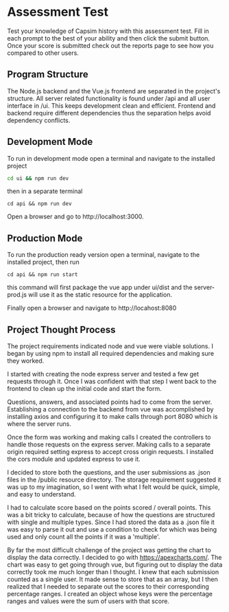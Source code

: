 # Assessment Test

Test your knowledge of Capsim history with this assessment test. Fill in each prompt to the best of your
ability and then click the submit button. Once your score is submitted check out the reports page to see
how you compared to other users.

## Program Structure

The Node.js backend and the Vue.js frontend are separated in the project's structure. All server related 
functionality is found under /api and all user interface in /ui. This keeps development clean
and efficient. Frontend and backend require different dependencies thus the separation helps avoid
dependency conflicts.

## Development Mode

To run in development mode open a terminal and navigate to the installed project

```sh
cd ui && npm run dev
```

then in a separate terminal 

```shell
cd api && npm run dev
```

Open a browser and go to http://localhost:3000.

## Production Mode

To run the production ready version open a terminal, navigate to the installed project, then run

```shell
cd api && npm run start
```

this command will first package the vue app under ui/dist and the server-prod.js will use it as the static
resource for the application.

Finally open a browser and navigate to http://locahost:8080

## Project Thought Process

The project requirements indicated node and vue were viable solutions. I began by using npm to install
all required dependencies and making sure they worked.

I started with creating the node express server and tested a few get requests through it. Once I was confident
with that step I went back to the frontend to clean up the initial code and start the form.

Questions, answers, and associated points had to come from the server. Establishing a connection to the 
backend from vue was accomplished by installing axios and configuring it to make calls through port 8080 
which is where the server runs.

Once the form was working and making calls I created the controllers to handle those requests on the express
server. Making calls to a separate origin required setting express to accept cross origin requests. 
I installed the cors module and updated express to use it.

I decided to store both the questions, and the user submissions as .json files in the /public resource
directory. The storage requirement suggested it was up to my imagination, so I went with what I felt would
be quick, simple, and easy to understand. 

I had to calculate score based on the points scored / overall points. This was a bit tricky 
to calculate, because of how the questions are structured with single and multiple types. Since I had
stored the data as a .json file it was easy to parse it out and use a condition to check for which was 
being used and only count all the points if it was a 'multiple'. 

By far the most difficult challenge of the project was getting the chart to display the data correctly. I decided to go with
https://apexcharts.com/. The chart was easy to get going through vue, but figuring out to display the data
correctly took me much longer than I thought. I knew that each submission counted as a single user. It 
made sense to store that as an array, but I then realized that I needed to separate out the scores to 
their corresponding percentage ranges. I created an object whose keys were the percentage ranges and 
values were the sum of users with that score.
